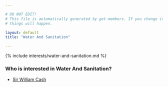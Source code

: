 ```yaml
---

# DO NOT EDIT!
# This file is automatically generated by get-members. If you change it, bad
# things will happen.

layout: default
title: "Water And Sanitation"

---
```


{% include interests/water-and-sanitation.md %}

### Who is interested in Water And Sanitation?


* [Sir William Cash](members/sir-william-cash.html)
